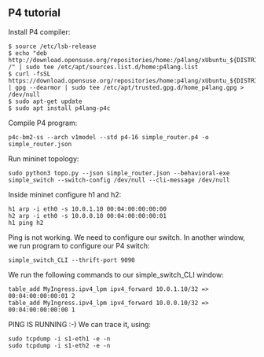 ## P4 tutorial ##

Install P4 compiler:
```console
$ source /etc/lsb-release
$ echo "deb http://download.opensuse.org/repositories/home:/p4lang/xUbuntu_${DISTRIB_RELEASE}/ /" | sudo tee /etc/apt/sources.list.d/home:p4lang.list
$ curl -fsSL https://download.opensuse.org/repositories/home:p4lang/xUbuntu_${DISTRIB_RELEASE}/Release.key | gpg --dearmor | sudo tee /etc/apt/trusted.gpg.d/home_p4lang.gpg > /dev/null
$ sudo apt-get update
$ sudo apt install p4lang-p4c
```

Compile P4 program:
```console
p4c-bm2-ss --arch v1model --std p4-16 simple_router.p4 -o simple_router.json
```

Run mininet topology:
```console
sudo python3 topo.py --json simple_router.json --behavioral-exe simple_switch --switch-config /dev/null --cli-message /dev/null
```

Inside mininet configure h1 and h2:
```console
h1 arp -i eth0 -s 10.0.1.10 00:04:00:00:00:00
h2 arp -i eth0 -s 10.0.0.10 00:04:00:00:00:01
h1 ping h2
```

Ping is not working. We need to configure our switch.
In another window, we run program to configure our P4 switch:
```console
simple_switch_CLI --thrift-port 9090
```

We run the following commands to our simple_switch_CLI window:
```console
table_add MyIngress.ipv4_lpm ipv4_forward 10.0.1.10/32 => 00:04:00:00:00:01 2
table_add MyIngress.ipv4_lpm ipv4_forward 10.0.0.10/32 => 00:04:00:00:00:00 1
```

PING IS RUNNING :-)
We can trace it, using:
```console
sudo tcpdump -i s1-eth1 -e -n
sudo tcpdump -i s1-eth2 -e -n
```
